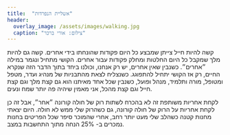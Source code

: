 ```yaml
---
title:  "אשליית הנפרדות"
header:
  overlay_image: /assets/images/walking.jpg
  caption: "צילום: אורי ברכר"
---
```


קשה להיות חייל צייתן שמבצע כל היום פקודות שהונחתו בידי אחרים.<!--more-->
קשה גם להיות מלך שמקבל כל היום החלטות ומחלק פקודות עבור אחרים.
הקושי מתחיל ונגמר במילה ״אחרים״.
כשנבין שאין אחרים, יש רק אנחנו, וכולנו ביחד בתוך הדבר הזה שנקרא החיים, רק אז הקושי יתחיל להתפוגג.
כשנצליח לצאת מהתבניות של מנהיג ועדר, מטפל ומטופל, מורה ותלמיד, מנהל ופועל,
כשנבין שכל אחד מאיתנו הוא גם קצת מלך וגם קצת חייל וגם קצת מהכל,
אני מאמין שיהיה פה יותר שמח ונעים.

לקחת אחריות משותפת זה לא בהכרח לשתות רוק של חולה קורונה ״אחר״,
אבל זה כן לקחת אחריות על הרוק של חולה קורונה,
גם כשהרוק שלי ממש לא חולה. היום יצאתי מחנות קטנה כשהלב שלי מעט יותר רחב,
אחרי שהמוכר סיפר שכל הפריטים בחנות נמכרים ב- 25% הנחה מתוך התחשבות במצב.
